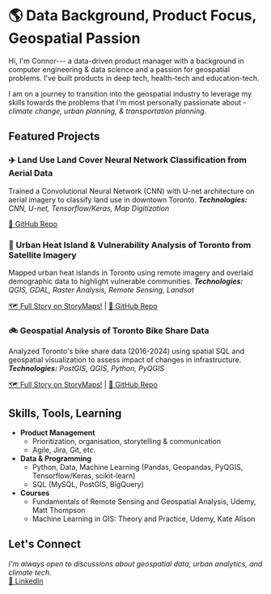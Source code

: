 # 🌎 Data Background, Product Focus, Geospatial Passion
Hi, I'm Connor--- a data-driven product manager with a background in computer engineering & data science and a passion for geospatial problems. I've built products in deep tech, health-tech and education-tech. 

I am on a journey to transition into the geospatial industry to leverage my skills towards the problems that I'm most personally passionate about - *climate change, urban planning, & transportation planning*.

## Featured Projects
### ✈️ Land Use Land Cover Neural Network Classification from Aerial Data
Trained a Convolutional Neural Network (CNN) with U-net architecture on aerial imagery to classify land use in downtown Toronto.
***Technologies:** CNN, U-net, Tensorflow/Keras, Map Digitization*

[🔗 GitHub Repo](https://github.com/connorcrowe/to-lulc-aiml)

### 🌆 Urban Heat Island & Vulnerability Analysis of Toronto from Satellite Imagery
Mapped urban heat islands in Toronto using remote imagery and overlaid demographic data to highlight vulnerable communities.
***Technologies:** QGIS, GDAL, Raster Analysis, Remote Sensing, Landsat*

[🗺️ Full Story on StoryMaps!](https://storymaps.com/stories/ac363812a8e146f6b4d61aea3fd55a83) | [🔗 GitHub Repo](https://github.com/connorcrowe/to-urban-heat-island)

### 🚲 Geospatial Analysis of Toronto Bike Share Data
Analyzed Toronto's bike share data (2016-2024) using spatial SQL and geospatial visualization to assess impact of changes in infrastructure.
***Technologies:** PostGIS, QGIS, Python, PyQGIS*

[🗺️ Full Story on StoryMaps!](https://storymaps.com/stories/977d7a48e8104952b3843b25ddda4ec3) | [🔗 GitHub Repo](https://github.com/connorcrowe/to-bike-analysis)

## Skills, Tools, Learning
- **Product Management**
    - Prioritization, organisation, storytelling & communication
    - Agile, Jira, Git, etc.
- **Data & Programming**
    - Python, Data, Machine Learning (Pandas, Geopandas, PyQGIS, Tensorflow/Keras, scikit-learn)
    - SQL (MySQL, PostGIS, BigQuery)
- **Courses**
    - Fundamentals of Remote Sensing and Geospatial Analysis, Udemy, Matt Thompson
    - Machine Learning in GIS: Theory and Practice, Udemy, Kate Alison

## Let's Connect
*I'm always open to discussions about geospatial data, urban analytics, and climate tech.*  
[💼 LinkedIn](https://www.linkedin.com/in/connorthecrowe/)

<!--### What I'm Reading
- **Geospatial & Urban Planning:** *The Death and Life of Great American Cities* by Jane Jacobs, *Confessions of a Recovering Engineer* by Charles Marohn
- **Product Management:** *Inspired* by Marty Cagan, *Empowered* by Marty Cagan, *Disciplined Entrepreneurship* by Bill Aulet -->